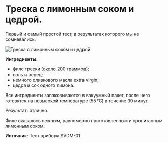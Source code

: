 # Треска с лимонным соком и цедрой.

Первый и самый простой тест, в результатах которого мы не сомневались.

![Треска с лимонным соком и цедрой](/images/Kulinar/Sousvide/svdm01_15.jpg 'Треска с лимонным соком и цедрой')

**Ингредиенты:**

- филе трески (около 200 граммов);
- соль и перец;
- немного оливкового масла extra virgin;
- цедра и сок одного лимона.

Все ингредиенты запаковываются в вакуумный пакет, после чего готовятся на невысокой температуре (55 °C) в течение 30 минут.

Результат: отлично.

Филе оказалось нежным, равномерно приготовленным и пропитанным лимонным соком.

**Источник**: Тест прибора SVDM-01
